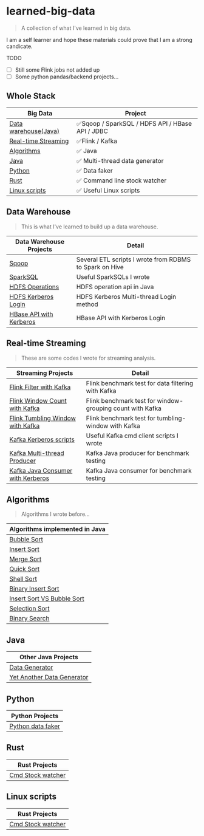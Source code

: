 # learned-big-data

> A collection of what I've learned in big data.

 I am a self learner and hope these materials could prove that I am a strong candicate.

TODO

 - [ ] Still some Flink jobs not added up
 - [ ] Some python pandas/backend projects...

## Whole Stack

| Big Data    |  Project |
| ----------- | ----------- |
| [Data warehouse(Java)](#data-warehouse) | ✅Sqoop / SparkSQL / HDFS API / HBase API / JDBC |
| [Real-time Streaming](#real-time-streaming) | ✅Flink / Kafka |
| [Algorithms](#algorithms) | ✅ Java |
| [Java](#java) | ✅ Multi-thread data generator |
| [Python](#python) | ✅ Data faker |
| [Rust](#rust) | ✅ Command line stock watcher |
| [Linux scripts](./scripts/linux.md) | ✅ Useful Linux scripts|

## Data Warehouse

> This is what I've learned to build up a data warehouse.

| Data Warehouse Projects    |  Detail |
| ----------- | ----------- |
| [Sqoop](./sqoop/sqoop.md) | Several ETL scripts I wrote from RDBMS to Spark on Hive | 
| [SparkSQL](./SQL/src/main/java/useful.sql) | Useful SparkSQLs I wrote |
| [HDFS Operations](./HDFS/src/main/java/boot.java) | HDFS operation api in Java |
| [HDFS Kerberos Login](./HDFS/src/main/java/Main.java) | HDFS Kerberos Multi-thread Login method |
| [HBase API with Kerberos](./HBase/src/main/java/HBaseSecureTest.java) | HBase API with Kerberos Login |
## Real-time Streaming

> These are some codes I wrote for streaming analysis.

| Streaming Projects    |  Detail |
| ----------- | ----------- |
| [Flink Filter with Kafka](./flink/src/main/java/KafkaFilter.java) | Flink benchmark test for data filtering with Kafka |
| [Flink Window Count with Kafka](./flink/src/main/java/KafkaWindowCount.java) | Flink benchmark test for window-grouping count with Kafka |
| [Flink Tumbling Window with Kafka](./flink/src/main/java/KafkaTumblingWindow.java) | Flink benchmark test for tumbling-window with Kafka |
| [Kafka Kerberos scripts](./kafka/kerberos/kerberos-kafka.md) | Useful Kafka cmd client scripts I wrote |
| [Kafka Multi-thread Producer](./kafka/kafka-code/MultithreadKafkaProducer/src/demo/kafka/KafkaMultiProducer.java) | Kafka Java producer for benchmark testing|
| [Kafka Java Consumer with Kerberos]() | Kafka Java consumer for benchmark testing|

## Algorithms

> Algorithms I wrote before...

| Algorithms implemented in Java  |
| ----------- | 
| [Bubble Sort](./Algorithms/JavaAlgorithm/src/main/java/BubbleSort.java) |
| [Insert Sort](./Algorithms/JavaAlgorithm/src/main/java/InsertSort.java) |
| [Merge Sort](./Algorithms/JavaAlgorithm/src/main/java/MergeSort.java) |
| [Quick Sort](./Algorithms/JavaAlgorithm/src/main/java/QuickSort.java) |
| [Shell Sort](./Algorithms/JavaAlgorithm/src/main/java/ShellSort.java) |
| [Binary Insert Sort](./Algorithms/JavaAlgorithm/src/main/java/BinaryInsertSort.java) |
| [Insert Sort VS Bubble Sort](./Algorithms/JavaAlgorithm/src/main/java/InsertionSortVsBubbleSort.java) |
| [Selection Sort](./Algorithms/JavaAlgorithm/src/main/java/SelectionSort.java) |
| [Binary Search](./Algorithms/JavaAlgorithm/src/main/java/BinarySearch.java) |

## Java

| Other Java Projects  |
| ----------- | 
| [Data Generator](./Java/data-generator/src/main/java/Main.java) | An Async Multi-thread NIO Java Data producer |
| [Yet Another Data Generator](./Java/yet-another-data-generator/src/main/java/GenerateDataCRM.java) | With specific business model |

## Python

| Python Projects |
| ----------- | 
| [Python data faker](./python/BiProvider.py) | Python data faker |

## Rust

| Rust Projects |
| ----------- | 
| [Cmd Stock watcher](./Rust/stockup/src/main.rs) | An easy-to-use stock watcher in command line with highlight |

## Linux scripts

| Rust Projects |
| ----------- | 
| [Cmd Stock watcher](./Rust/stockup/src/main.rs) | An easy-to-use stock watcher in command line with highlight |
